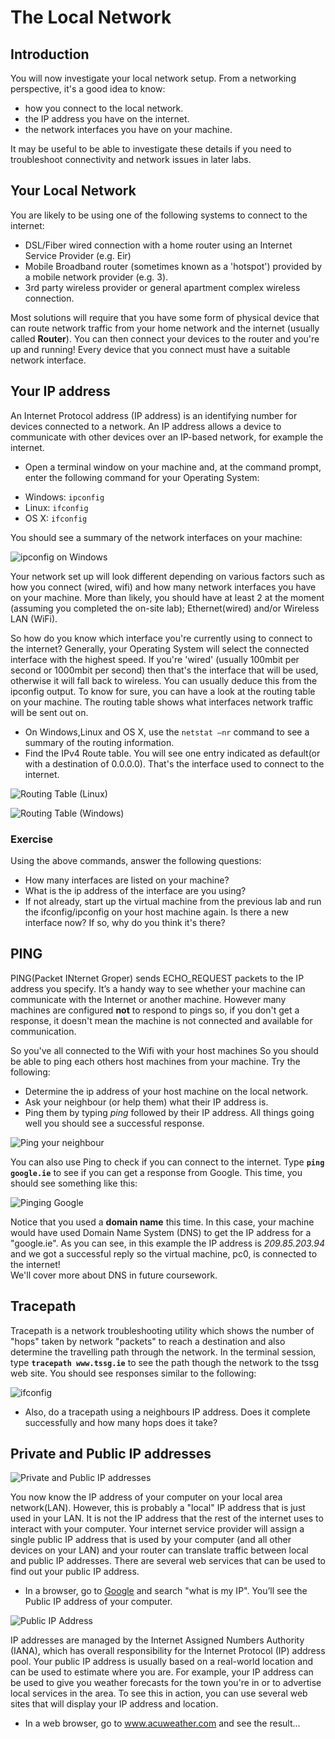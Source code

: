 # The Local Network

## Introduction

You will now investigate your local network setup. From a networking perspective, it's a good idea to know:

- how you connect to the local network.
- the IP address you have on the internet.
- the network interfaces you have on your machine.

It may be useful to be able to investigate these details if you need to troubleshoot connectivity and network issues in later labs.  

## Your Local Network

You are likely to be using one of the following systems to connect to the internet:

- DSL/Fiber wired connection with a home router using an Internet Service Provider (e.g. Eir)
- Mobile Broadband router (sometimes known as a 'hotspot') provided by a mobile network provider (e.g. 3).
- 3rd party wireless provider or general apartment complex wireless connection. 

Most solutions will require that you have some form of physical device that can route network traffic from your home network and the internet (usually called **Router**). You can then connect your devices to the router and you're up and running! Every device that you connect must have a suitable network interface.

## Your IP address

An Internet Protocol address (IP address) is an identifying number for devices connected to a network. An IP address allows a device to communicate with other devices over an IP-based network, for example the internet.

- Open a terminal window on your machine and, at the command prompt, enter the following command for your Operating System:  

+ Windows: ``ipconfig``
+ Linux: ``ifconfig``
+ OS X: ``ifconfig``

You should see a summary of the network interfaces on your machine:

![ipconfig on Windows](./img/ipconfig.jpg)

Your network set up will look different depending on various factors such as how you connect (wired, wifi) and how many network interfaces you have on your machine. More than likely, you should have at least 2 at the moment (assuming you completed the on-site lab); Ethernet(wired) and/or Wireless LAN (WiFi).

So how do you know which interface you're currently using to connect to the internet? Generally, your Operating System will select the connected interface with the highest speed. If you're 'wired' (usually 100mbit per second or 1000mbit per second) then that's the interface that will be used, otherwise it will fall back to wireless. 
You can usually deduce this from the ipconfig output. To know for sure, you can have a look at the routing table on your machine. The routing table shows what interfaces network traffic will be sent out on.

- On Windows,Linux and OS X, use the ``netstat –nr`` command to see a summary of the routing information. 
- Find the IPv4 Route table. You will see one entry indicated as default(or with a destination of 0.0.0.0). That's the interface used to connect to the internet. 

![Routing Table (Linux)](./img/routing-table.png)

![Routing Table (Windows)](./img/routing-table-windows.png)

### Exercise
Using the above commands, answer the following questions:  

+ How many interfaces are listed on your machine?
+ What is the ip address of the interface are you using?
+ If not already, start up the virtual machine from the previous lab and run the ifconfig/ipconfig on your host machine again. Is there a new interface now? If so, why do you think it's there?

## PING

PING(Packet INternet Groper) sends ECHO_REQUEST packets to the IP address you specify. It’s a handy way to see whether your machine can communicate with the Internet or another machine. However many machines are configured **not** to respond to pings so, if you don't get a response, it doesn't  mean the machine is not connected and available for communication.

So you've all connected to the Wifi with your host machines So you should be able to ping each others host machines from your machine. Try the following:

+ Determine the ip address of your host machine on the local network.
+ Ask your neighbour (or help them) what their IP address is.
+ Ping them by typing *ping* followed by their IP address. All things going well you should see a successful response.

![Ping your neighbour](./img/ping1.png)  

You can also use Ping to check if you can connect to the internet. Type **``ping google.ie``** to see if you can get a response from Google. This time, you should see something like this: 

![Pinging Google](./img/ping2.png)

Notice that you used a **domain name** this time. In this case, your machine would have used Domain Name System (DNS) to get the IP address for a "google.ie". As you can see, in this example the IP address is *209.85.203.94* and we got a successful reply so the virtual machine, pc0, is connected to the internet!  
We'll cover more about DNS in future coursework.


## Tracepath
Tracepath is a network troubleshooting utility which shows the number of "hops" taken by network "packets" to reach a destination and also determine the travelling path through the network. In the terminal session, type **``tracepath www.tssg.ie``** to see the path though the network to the tssg web site. You should see responses similar to the following:  

![ifconfig](./img/tracepath1.png)  

+ Also, do a tracepath using a neighbours IP address. Does it complete successfully and how many hops does it take?

## Private and Public IP addresses

![Private and Public IP addresses](./img/public-ip.png)  

You now know the IP address of your computer on your local area network(LAN). However, this is probably a "local" IP address that is just used in your LAN. It is not the IP address that the rest of the internet uses to interact with your computer. Your internet service provider will assign a single public IP address that is used by your computer (and all other devices on your LAN) and your router can translate traffic between local and public IP addresses. There are several  web services that can be used to find out your public IP address.  

- In a browser, go to [Google](www.google.ie) and search "what is my IP". You’ll see the Public IP address of your computer.

![Public IP Address](./img/google-ip.png) 

IP addresses are managed by the Internet Assigned Numbers Authority (IANA), which has overall responsibility for the Internet Protocol (IP) address pool. 
Your public IP address is usually based on a real-world location and can be used to estimate where you are. For example, your IP address can be used to give you weather forecasts for the town you're in or to advertise local services in the area. To see this in action, you can use several web sites that will display your IP address and location.  

- In a web browser, go to www.acuweather.com and see the result...
